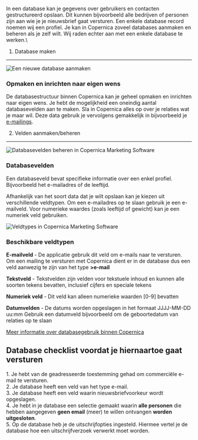 In een database kan je gegevens over gebruikers en contacten
gestructureerd opslaan. Dit kunnen bijvoorbeeld alle bedrijven of
personen zijn aan wie je je nieuwsbrief gaat versturen. Een enkele
database record noemen wij een profiel. Je kan in Copernica zoveel
databases aanmaken en beheren als je zelf wilt. Wij raden echter aan met
een enkele database te werken.\

1. Database maken
-----------------

![Een nieuwe database
aanmaken](../images/nieuwe-database-aanmaken.png "Een nieuwe database aanmaken")

### Opmaken en inrichten naar eigen wens

De databasestructuur binnen Copernica kan je geheel opmaken en inrichten
naar eigen wens. Je hebt de mogelijkheid een oneindig aantal
databasevelden aan te maken. Sla in Copernica alles op over je relaties
wat je maar wil. Deze data gebruik je vervolgens gemakkelijk in
bijvoorbeeld je
[e-mailings](./maak-zelf-slimme-e-mailings.md "e-mailings").

2. Velden aanmaken/beheren
--------------------------

![Databasevelden beheren in Copernica Marketing
Software](../images/velden-beheren.png "Databasevelden beheren in Copernica Marketing Software")

### Databasevelden

Een databaseveld bevat specifieke informatie over een enkel profiel.
Bijvoorbeeld het e-mailadres of de leeftijd.

Afhankelijk van het soort data dat je wilt opslaan kan je kiezen uit
verschillende veldtypen. Om een e-mailadres op te slaan gebruik je een
e-mailveld. Voor numerieke waardes (zoals leeftijd of gewicht) kan je
een numeriek veld gebruiken.

 ![Veldtypes in Copernica Marketing
Software](../images/veld-types.png "Veldtypes in Copernica Marketing Software")

### Beschikbare veldtypen

**E-mailveld** - De applicatie gebruik dit veld om e-mails naar te
versturen. Om een mailing te versturen met Copernica dient er in de
database dus een veld aanwezig te zijn van het type **\>e-mail**

**Tekstveld** - Tekstvelden zijn velden voor tekstuele inhoud en kunnen
alle soorten tekens bevatten, inclusief cijfers en speciale tekens

**Numeriek veld** - Dit veld kan alleen numerieke waarden [0-9] bevatten

**Datumvelden** - De datums worden opgeslagen in het formaat JJJJ-MM-DD
uu:mm Gebruik een datumveld bijvoorbeeld om de geboortedatum van
relaties op te slaan

[Meer informatie over databasegebruik binnen Copernica](./maak-je-eigen-database.md)

Database checklist voordat je hiernaartoe gaat versturen
--------------------------------------------------------

​1. Je hebt van de geadresseerde toestemming gehad om commerciële e-mail
te versturen.\
 2. Je database heeft een veld van het type e-mail.\
 3. Je database heeft een veld waarin nieuwsbriefvoorkeur wordt
opgeslagen.\
 4. Je hebt in je database een selectie gemaakt waarin **alle personen**
die hebben aangegeven **geen email** (meer) te willen ontvangen **worden
uitgesloten**.\
 5. Op de database heb je de uitschrijfopties ingesteld. Hiermee vertel
je de database hoe een uitschrijfverzoek verwerkt moet worden.
